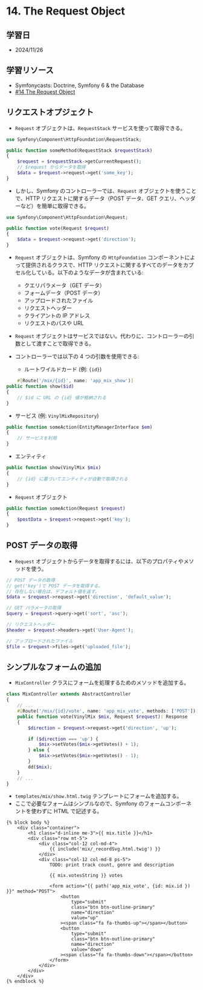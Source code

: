 # 14. The Request Object

## 学習日

- 2024/11/26

## 学習リソース

- Symfonycasts: Doctrine, Symfony 6 & the Database
- [#14 The Request Object](https://symfonycasts.com/screencast/symfony-doctrine/request)

## リクエストオプジェクト

- `Request` オブジェクトは、`RequestStack` サービスを使って取得できる。

```php
use Symfony\Component\HttpFoundation\RequestStack;

public function someMethod(RequestStack $requestStack)
{
    $request = $requestStack->getCurrentRequest();
    // $request からデータを取得
    $data = $request->request->get('some_key');
}
```

- しかし、Symfony のコントローラーでは、`Request` オブジェクトを使うことで、HTTP リクエストに関するデータ（POST データ、GET クエリ、ヘッダーなど）を簡単に取得できる。

```php
use Symfony\Component\HttpFoundation\Request;

public function vote(Request $request)
{
    $data = $request->request->get('direction');
}
```

- `Request` オブジェクトは、Symfony の `HttpFoundation` コンポーネントによって提供されるクラスで、HTTP リクエストに関するすべてのデータをカプセル化している。以下のようなデータが含まれている:

  - クエリパラメータ（GET データ）
  - フォームデータ（POST データ）
  - アップロードされたファイル
  - リクエストヘッダー
  - クライアントの IP アドレス
  - リクエストのパスや URL

- `Request` オブジェクトはサービスではない。代わりに、コントローラーの引数として渡すことで取得できる。
- コントローラーでは以下の 4 つの引数を使用できる:
  - ルートワイルドカード (例: `{id}`)

```php
    #[Route('/mix/{id}', name: 'app_mix_show')]
public function show($id)
{
    // $id に URL の {id} 値が格納される
}
```

- サービス (例: `VinylMixRepository`)

```php
public function someAction(EntityManagerInterface $em)
{
    // サービスを利用
}
```

- エンティティ

```php
public function show(VinylMix $mix)
{
    // {id} に基づいてエンティティが自動で取得される
}
```

- `Request` オブジェクト

```php
public function someAction(Request $request)
{
    $postData = $request->request->get('key');
}
```

## POST データの取得

- `Request` オブジェクトからデータを取得するには、以下のプロパティやメソッドを使う。

```php
// POST データの取得
// get('key')で POST データを取得する。
// 存在しない場合は、デフォルト値を返す。
$data = $request->request->get('direction', 'default_value');

// GET パラメータの取得
$query = $request->query->get('sort', 'asc');

// リクエストヘッダー
$header = $request->headers->get('User-Agent');

// アップロードされたファイル
$file = $request->files->get('uploaded_file');
```

## シンプルなフォームの追加

- `MixController` クラスにフォームを処理するためのメソッドを追加する。

```php
class MixController extends AbstractController
{
    // ...
    #[Route('/mix/{id}/vote', name: 'app_mix_vote', methods: ['POST'])]
    public function vote(VinylMix $mix, Request $request): Response
    {
        $direction = $request->request->get('direction', 'up');

        if ($direction === 'up') {
            $mix->setVotes($mix->getVotes() + 1);
        } else {
            $mix->setVotes($mix->getVotes() - 1);
        }
        dd($mix);
    }
    // ...
}
```

- `templates/mix/show.html.twig` テンプレートにフォームを追加する。
- ここで必要なフォームはシンプルなので、Symfony のフォームコンポーネントを使わずに HTML で記述する。

```twig
{% block body %}
    <div class="container">
        <h1 class="d-inline me-3">{{ mix.title }}</h1>
        <div class="row mt-5">
            <div class="col-12 col-md-4">
                {{ include('mix/_recordSvg.html.twig') }}
            </div>
            <div class="col-12 col-md-8 ps-5">
                TODO: print track count, genre and description

                {{ mix.votesString }} votes

                <form action="{{ path('app_mix_vote', {id: mix.id }) }}" method="POST">
                    <button
                        type="submit"
                        class="btn btn-outline-primary"
                        name="direction"
                        value="up"
                    ><span class="fa fa-thumbs-up"></span></button>
                    <button
                        type="submit"
                        class="btn btn-outline-primary"
                        name="direction"
                        value="down"
                    ><span class="fa fa-thumbs-down"></span></button>
                </form>
            </div>
        </div>
    </div>
{% endblock %}
```
